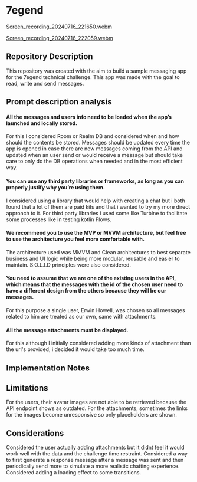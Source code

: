 # 7egend

[Screen_recording_20240716_221650.webm](https://github.com/user-attachments/assets/4da3ee6e-d7c7-41f4-b342-c5a022a4ae3d)

[Screen_recording_20240716_222059.webm](https://github.com/user-attachments/assets/06b0704f-ec3e-45b6-845b-1e010c40f7a9)

## Repository Description

This repository was created with the aim to build a sample messaging app for the 7egend technical challenge.
This app was made with the goal to read, write and send messages.

## Prompt description analysis

#### All the messages and users info need to be loaded when the app’s launched and locally stored.
For this I considered Room or Realm DB and considered when and how should the contents be stored.
Messages should be updated every time the app is opened in case there are new messages coming from the API and updated when an user send or would receive a message but should take care to only do the DB operations when needed and in the most efficient way.

#### You can use any third party libraries or frameworks, as long as you can properly justify why you’re using them.
I considered using a library that would help with creating a chat but i both found that a lot of them are paid kits and that i wanted to try my more direct approach to it. For third party libraries i used some like Turbine to facilitate some processes like in testing kotlin Flows.

#### We recommend you to use the MVP or MVVM architecture, but feel free to use the architecture you feel more comfortable with.
The architecture used was MMVM and Clean architectures to best separate business and UI logic while being more modular, reusable and easier to maintain.
S.O.L.I.D principles were also considered.

#### You need to assume that we are one of the existing users in the API, which means that the messages with the id of the chosen user need to have a different design from the others because they will be our messages.
For this purpose a single user, Erwin Howell, was chosen so all messages related to him are treated as our own, same with attachments.

#### All the message attachments must be displayed.
For this although I initially considered adding more kinds of attachment than the url's provided, i decided it would take too much time.

## Implementation Notes


## Limitations
For the users, their avatar images are not able to be retrieved because the API endpoint shows as outdated.
For the attachments, sometimes the links for the images become unresponsive so only placeholders are shown.

## Considerations
Considered the user actually adding attachments but it didnt feel it would work well with the data and the challenge time restraint.
Considered a way to first generate a response message after a message was sent and then periodically send more to simulate a more realistic chatting experience.
Considered adding a loading effect to some transitions.
